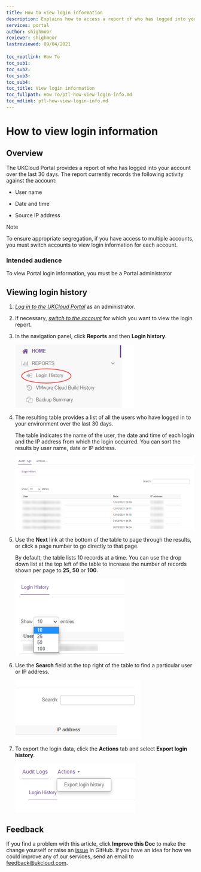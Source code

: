 ```yaml
---
title: How to view login information
description: Explains how to access a report of who has logged into your environment
services: portal
author: shighmoor
reviewer: shighmoor
lastreviewed: 09/04/2021

toc_rootlink: How To
toc_sub1:
toc_sub2:
toc_sub3:
toc_sub4:
toc_title: View login information
toc_fullpath: How To/ptl-how-view-login-info.md
toc_mdlink: ptl-how-view-login-info.md
---
```


# How to view login information

## Overview

The UKCloud Portal provides a report of who has logged into your account over the last 30 days. The report currently records the following activity against the account:

- User name

- Date and time

- Source IP address

> [!NOTE]
> To ensure appropriate segregation, if you have access to multiple accounts, you must switch accounts to view login information for each account.

### Intended audience

To view Portal login information, you must be a Portal administrator

## Viewing login history

1. [*Log in to the UKCloud Portal*](ptl-gs.html#logging-in-to-the-ukcloud-portal) as an administrator.

2. If necessary, [*switch to the account*](ptl-how-switch-account.md) for which you want to view the login report.

3. In the navigation panel, click **Reports** and then **Login history**.

   ![Login history menu option](images/ptl-mnu-login-history.png)

4. The resulting table provides a list of all the users who have logged in to your environment over the last 30 days.

   The table indicates the name of the user, the date and time of each login and the IP address from which the login occurred. You can sort the results by user name, date or IP address.

   ![Login history](images/ptl-login-history.png)

5. Use the **Next** link at the bottom of the table to page through the results, or click a page number to go directly to that page.

   By default, the table lists 10 records at a time. You can use the drop down list at the top left of the table to increase the number of records shown per page to **25**, **50** or **100**.

   ![Show entries option](images/ptl-login-history-show-entries.png)

6. Use the **Search** field at the top right of the table to find a particular user or IP address.

   ![Search field](images/ptl-login-history-search.png)

7. To export the login data, click the **Actions** tab and select **Export login history**.

   ![Export login history menu option](images/ptl-mnu-export-login-history.png)

## Feedback

If you find a problem with this article, click **Improve this Doc** to make the change yourself or raise an [issue](https://github.com/UKCloud/documentation/issues) in GitHub. If you have an idea for how we could improve any of our services, send an email to <feedback@ukcloud.com>.
